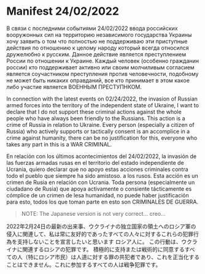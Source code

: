 # Manifest 24/02/2022

В связи с последними событиями 24/02/2022 ввода российских вооружонных сил на территорию независимого государства Украины хочу заявить о том что полностью не поддерживаю эти приступные действия по отношению к целому народу который всегда относился дружелюбно к русским. Данное действие является преступлением России по отношении к Украине. Каждый человек (особенно гражданин россии) кто поддерживает активно или своим молчиливым согласием является соучастником преступления против человечности, подобному не может быть никаких оправданий, все кто принимает в этом какое либо участие является ВОЕННЫМ ПРЕСТУПНКОМ.

In connection with the latest events on 02/24/2022, the invasion of Russian armed forces into the territory of the independent state of Ukraine, I want to declare that I do not support these criminal actions against the whole people who have always been friendly to the Russians. This action is a crime of Russia in relation to Ukraine. Every person (especially a citizen of Russia) who actively supports or tactically consent is an accomplice in a crime against humanity, there can be no justification for this, everyone who takes any part in this is a WAR CRIMINAL.

En relación con los últimos acontecimientos del 24/02/2022, la invasión de las fuerzas armadas rusas en el territorio del estado independiente de Ucrania, quiero declarar que no apoyo estas acciones criminales contra todo el pueblo que siempre ha sido amistoso. a los rusos. Esta acción es un crimen de Rusia en relación con Ucrania. Toda persona (especialmente un ciudadano de Rusia) que apoya activamente o consiente tácticamente es cómplice de un crimen de lesa humanidad, no puede haber justificación para esto, todos los que toman parte en esto son CRIMINALES DE GUERRA.

> NOTE: The Japanese version is not very correct... creo...

2022年2月24日の最新の出来事、ウクライナの独立国家の領土へのロシア軍の侵入に関連して、私は常に友好的であったすべての人々に対するこれらの犯罪行為を支持しないことを宣言したいと思います ロシア人に。 この行動は、ウクライナに関連するロシアの犯罪です。 積極的に支持または戦術的に同意するすべての人（特にロシア市民）は人道に対する罪の共犯者であり、これを正当化することはできません。これに参加するすべての人は戦争犯罪です。
